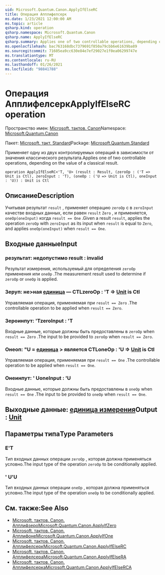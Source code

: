 ```yaml
---
uid: Microsoft.Quantum.Canon.ApplyIfElseRC
title: Операция Апплифелсерк
ms.date: 1/23/2021 12:00:00 AM
ms.topic: article
qsharp.kind: operation
qsharp.namespace: Microsoft.Quantum.Canon
qsharp.name: ApplyIfElseRC
qsharp.summary: Applies one of two controllable operations, depending on the value of a classical result.
ms.openlocfilehash: bac763168dbc7379691f850a79cbb6e61639ba89
ms.sourcegitcommit: 71605ea9cc630e84e7ef29027e1f0ea06299747e
ms.translationtype: MT
ms.contentlocale: ru-RU
ms.lasthandoff: 01/26/2021
ms.locfileid: "98841788"
---
```

# <a name="applyifelserc-operation"></a><span data-ttu-id="a6dfe-102">Операция Апплифелсерк</span><span class="sxs-lookup"><span data-stu-id="a6dfe-102">ApplyIfElseRC operation</span></span>

<span data-ttu-id="a6dfe-103">Пространство имен: [Microsoft. тактов. Canon](xref:Microsoft.Quantum.Canon)</span><span class="sxs-lookup"><span data-stu-id="a6dfe-103">Namespace: [Microsoft.Quantum.Canon](xref:Microsoft.Quantum.Canon)</span></span>

<span data-ttu-id="a6dfe-104">Пакет: [Microsoft. такт. Standard](https://nuget.org/packages/Microsoft.Quantum.Standard)</span><span class="sxs-lookup"><span data-stu-id="a6dfe-104">Package: [Microsoft.Quantum.Standard](https://nuget.org/packages/Microsoft.Quantum.Standard)</span></span>


<span data-ttu-id="a6dfe-105">Применяет одну из двух контролируемых операций в зависимости от значения классического результата.</span><span class="sxs-lookup"><span data-stu-id="a6dfe-105">Applies one of two controllable operations, depending on the value of a classical result.</span></span>

```qsharp
operation ApplyIfElseRC<'T, 'U> (result : Result, (zeroOp : ('T => Unit is Ctl), zeroInput : 'T), (oneOp : ('U => Unit is Ctl), oneInput : 'U)) : Unit is Ctl
```


## <a name="description"></a><span data-ttu-id="a6dfe-106">Описание</span><span class="sxs-lookup"><span data-stu-id="a6dfe-106">Description</span></span>

<span data-ttu-id="a6dfe-107">Учитывая результат `result` , применяет операцию `zeroOp` с в `zeroInput` качестве входных данных, если равен `result` `Zero` , и применяется, `oneOp(oneInput)` когда `result == One` .</span><span class="sxs-lookup"><span data-stu-id="a6dfe-107">Given a result `result`, applies the operation `zeroOp` with `zeroInput` as its input when `result` is equal to `Zero`, and applies `oneOp(oneInput)` when `result == One`.</span></span>

## <a name="input"></a><span data-ttu-id="a6dfe-108">Входные данные</span><span class="sxs-lookup"><span data-stu-id="a6dfe-108">Input</span></span>

### <a name="result--__invalidresult__"></a><span data-ttu-id="a6dfe-109">результат: __недопустимо <Result>__</span><span class="sxs-lookup"><span data-stu-id="a6dfe-109">result : __invalid<Result>__</span></span>

<span data-ttu-id="a6dfe-110">Результат измерения, используемый для определения `zeroOp` применения или `oneOp` .</span><span class="sxs-lookup"><span data-stu-id="a6dfe-110">The measurement result used to determine if `zeroOp` or `oneOp` is applied.</span></span>


### <a name="zeroop--t--unit--is-ctl"></a><span data-ttu-id="a6dfe-111">Зеруп: не>ная [единица](xref:microsoft.quantum.lang-ref.unit)  — CTL</span><span class="sxs-lookup"><span data-stu-id="a6dfe-111">zeroOp : 'T => [Unit](xref:microsoft.quantum.lang-ref.unit)  is Ctl</span></span>

<span data-ttu-id="a6dfe-112">Управляемая операция, применяемая при `result == Zero` .</span><span class="sxs-lookup"><span data-stu-id="a6dfe-112">The controllable operation to be applied when `result == Zero`.</span></span>


### <a name="zeroinput--t"></a><span data-ttu-id="a6dfe-113">Зероинпут: 'T</span><span class="sxs-lookup"><span data-stu-id="a6dfe-113">zeroInput : 'T</span></span>

<span data-ttu-id="a6dfe-114">Входные данные, которые должны быть предоставлены в `zeroOp` when `result == Zero` .</span><span class="sxs-lookup"><span data-stu-id="a6dfe-114">The input to be provided to `zeroOp` when `result == Zero`.</span></span>


### <a name="oneop--u--unit--is-ctl"></a><span data-ttu-id="a6dfe-115">Онеоп: "U = [единица](xref:microsoft.quantum.lang-ref.unit) > является CTL</span><span class="sxs-lookup"><span data-stu-id="a6dfe-115">oneOp : 'U => [Unit](xref:microsoft.quantum.lang-ref.unit)  is Ctl</span></span>

<span data-ttu-id="a6dfe-116">Управляемая операция, применяемая при `result == One` .</span><span class="sxs-lookup"><span data-stu-id="a6dfe-116">The controllable operation to be applied when `result == One`.</span></span>


### <a name="oneinput--u"></a><span data-ttu-id="a6dfe-117">Онеинпут: ' U</span><span class="sxs-lookup"><span data-stu-id="a6dfe-117">oneInput : 'U</span></span>

<span data-ttu-id="a6dfe-118">Входные данные, которые должны быть предоставлены в `oneOp` when `result == One` .</span><span class="sxs-lookup"><span data-stu-id="a6dfe-118">The input to be provided to `oneOp` when `result == One`.</span></span>



## <a name="output--unit"></a><span data-ttu-id="a6dfe-119">Выходные данные: [единица измерения](xref:microsoft.quantum.lang-ref.unit)</span><span class="sxs-lookup"><span data-stu-id="a6dfe-119">Output : [Unit](xref:microsoft.quantum.lang-ref.unit)</span></span>



## <a name="type-parameters"></a><span data-ttu-id="a6dfe-120">Параметры типа</span><span class="sxs-lookup"><span data-stu-id="a6dfe-120">Type Parameters</span></span>

### <a name="t"></a><span data-ttu-id="a6dfe-121">Е</span><span class="sxs-lookup"><span data-stu-id="a6dfe-121">'T</span></span>

<span data-ttu-id="a6dfe-122">Тип входных данных операции `zeroOp` , которая должна применяться условно.</span><span class="sxs-lookup"><span data-stu-id="a6dfe-122">The input type of the operation `zeroOp` to be conditionally applied.</span></span>
### <a name="u"></a><span data-ttu-id="a6dfe-123">' U</span><span class="sxs-lookup"><span data-stu-id="a6dfe-123">'U</span></span>

<span data-ttu-id="a6dfe-124">Тип входных данных операции `oneOp` , которая должна применяться условно.</span><span class="sxs-lookup"><span data-stu-id="a6dfe-124">The input type of the operation `oneOp` to be conditionally applied.</span></span>

## <a name="see-also"></a><span data-ttu-id="a6dfe-125">См. также:</span><span class="sxs-lookup"><span data-stu-id="a6dfe-125">See Also</span></span>

- [<span data-ttu-id="a6dfe-126">Microsoft. тактов. Canon. Апплифзеро</span><span class="sxs-lookup"><span data-stu-id="a6dfe-126">Microsoft.Quantum.Canon.ApplyIfZero</span></span>](xref:Microsoft.Quantum.Canon.ApplyIfZero)
- [<span data-ttu-id="a6dfe-127">Microsoft. тактов. Canon. Апплифоне</span><span class="sxs-lookup"><span data-stu-id="a6dfe-127">Microsoft.Quantum.Canon.ApplyIfOne</span></span>](xref:Microsoft.Quantum.Canon.ApplyIfOne)
- [<span data-ttu-id="a6dfe-128">Microsoft. тактов. Canon. Апплифелсерк</span><span class="sxs-lookup"><span data-stu-id="a6dfe-128">Microsoft.Quantum.Canon.ApplyIfElseRC</span></span>](xref:Microsoft.Quantum.Canon.ApplyIfElseRC)
- [<span data-ttu-id="a6dfe-129">Microsoft. тактов. Canon. Апплифелсера</span><span class="sxs-lookup"><span data-stu-id="a6dfe-129">Microsoft.Quantum.Canon.ApplyIfElseRA</span></span>](xref:Microsoft.Quantum.Canon.ApplyIfElseRA)
- [<span data-ttu-id="a6dfe-130">Microsoft. тактов. Canon. Апплифелсерка</span><span class="sxs-lookup"><span data-stu-id="a6dfe-130">Microsoft.Quantum.Canon.ApplyIfElseRCA</span></span>](xref:Microsoft.Quantum.Canon.ApplyIfElseRCA)
